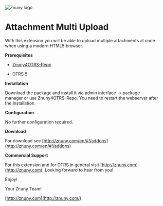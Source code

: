 ![Znuny logo](http://znuny.com/assets/images/logo_small.png)

Attachment Multi Upload
=================
With this extension you will be able to upload multiple attachments at once when using a modern HTML5 browser.

**Prerequisites**

- [Znuny4OTRS-Repo](http://znuny.com/#!/znuny4otrs)

- OTRS 5

**Installation**

Download the package and install it via admin interface -> package manager or use Znuny4OTRS-Repo.
You need to restart the webserver after the installation.

**Configuration**

No further configuration required.

**Download**

For download see [http://znuny.com/en/#!/addons](http://znuny.com/en/#!/addons)

**Commercial Support**

For this extension and for OTRS in general visit [http://znuny.com](http://znuny.com). Looking forward to hear from you!

Enjoy!

 Your Znuny Team!

 [http://znuny.com](http://znuny.com/)
